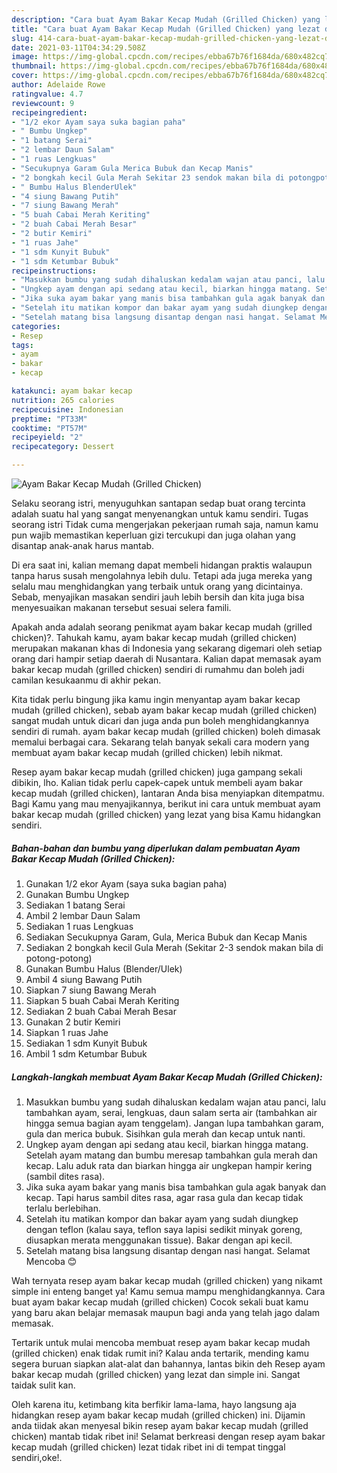 ```yaml
---
description: "Cara buat Ayam Bakar Kecap Mudah (Grilled Chicken) yang lezat dan Mudah Dibuat"
title: "Cara buat Ayam Bakar Kecap Mudah (Grilled Chicken) yang lezat dan Mudah Dibuat"
slug: 414-cara-buat-ayam-bakar-kecap-mudah-grilled-chicken-yang-lezat-dan-mudah-dibuat
date: 2021-03-11T04:34:29.508Z
image: https://img-global.cpcdn.com/recipes/ebba67b76f1684da/680x482cq70/ayam-bakar-kecap-mudah-grilled-chicken-foto-resep-utama.jpg
thumbnail: https://img-global.cpcdn.com/recipes/ebba67b76f1684da/680x482cq70/ayam-bakar-kecap-mudah-grilled-chicken-foto-resep-utama.jpg
cover: https://img-global.cpcdn.com/recipes/ebba67b76f1684da/680x482cq70/ayam-bakar-kecap-mudah-grilled-chicken-foto-resep-utama.jpg
author: Adelaide Rowe
ratingvalue: 4.7
reviewcount: 9
recipeingredient:
- "1/2 ekor Ayam saya suka bagian paha"
- " Bumbu Ungkep"
- "1 batang Serai"
- "2 lembar Daun Salam"
- "1 ruas Lengkuas"
- "Secukupnya Garam Gula Merica Bubuk dan Kecap Manis"
- "2 bongkah kecil Gula Merah Sekitar 23 sendok makan bila di potongpotong"
- " Bumbu Halus BlenderUlek"
- "4 siung Bawang Putih"
- "7 siung Bawang Merah"
- "5 buah Cabai Merah Keriting"
- "2 buah Cabai Merah Besar"
- "2 butir Kemiri"
- "1 ruas Jahe"
- "1 sdm Kunyit Bubuk"
- "1 sdm Ketumbar Bubuk"
recipeinstructions:
- "Masukkan bumbu yang sudah dihaluskan kedalam wajan atau panci, lalu tambahkan ayam, serai, lengkuas, daun salam serta air (tambahkan air hingga semua bagian ayam tenggelam). Jangan lupa tambahkan garam, gula dan merica bubuk. Sisihkan gula merah dan kecap untuk nanti."
- "Ungkep ayam dengan api sedang atau kecil, biarkan hingga matang. Setelah ayam matang dan bumbu meresap tambahkan gula merah dan kecap. Lalu aduk rata dan biarkan hingga air ungkepan hampir kering (sambil dites rasa)."
- "Jika suka ayam bakar yang manis bisa tambahkan gula agak banyak dan kecap. Tapi harus sambil dites rasa, agar rasa gula dan kecap tidak terlalu berlebihan."
- "Setelah itu matikan kompor dan bakar ayam yang sudah diungkep dengan teflon (kalau saya, teflon saya lapisi sedikit minyak goreng, diusapkan merata menggunakan tissue). Bakar dengan api kecil."
- "Setelah matang bisa langsung disantap dengan nasi hangat. Selamat Mencoba 😊"
categories:
- Resep
tags:
- ayam
- bakar
- kecap

katakunci: ayam bakar kecap 
nutrition: 265 calories
recipecuisine: Indonesian
preptime: "PT33M"
cooktime: "PT57M"
recipeyield: "2"
recipecategory: Dessert

---
```



![Ayam Bakar Kecap Mudah (Grilled Chicken)](https://img-global.cpcdn.com/recipes/ebba67b76f1684da/680x482cq70/ayam-bakar-kecap-mudah-grilled-chicken-foto-resep-utama.jpg)

Selaku seorang istri, menyuguhkan santapan sedap buat orang tercinta adalah suatu hal yang sangat menyenangkan untuk kamu sendiri. Tugas seorang istri Tidak cuma mengerjakan pekerjaan rumah saja, namun kamu pun wajib memastikan keperluan gizi tercukupi dan juga olahan yang disantap anak-anak harus mantab.

Di era  saat ini, kalian memang dapat membeli hidangan praktis walaupun tanpa harus susah mengolahnya lebih dulu. Tetapi ada juga mereka yang selalu mau menghidangkan yang terbaik untuk orang yang dicintainya. Sebab, menyajikan masakan sendiri jauh lebih bersih dan kita juga bisa menyesuaikan makanan tersebut sesuai selera famili. 



Apakah anda adalah seorang penikmat ayam bakar kecap mudah (grilled chicken)?. Tahukah kamu, ayam bakar kecap mudah (grilled chicken) merupakan makanan khas di Indonesia yang sekarang digemari oleh setiap orang dari hampir setiap daerah di Nusantara. Kalian dapat memasak ayam bakar kecap mudah (grilled chicken) sendiri di rumahmu dan boleh jadi camilan kesukaanmu di akhir pekan.

Kita tidak perlu bingung jika kamu ingin menyantap ayam bakar kecap mudah (grilled chicken), sebab ayam bakar kecap mudah (grilled chicken) sangat mudah untuk dicari dan juga anda pun boleh menghidangkannya sendiri di rumah. ayam bakar kecap mudah (grilled chicken) boleh dimasak memalui berbagai cara. Sekarang telah banyak sekali cara modern yang membuat ayam bakar kecap mudah (grilled chicken) lebih nikmat.

Resep ayam bakar kecap mudah (grilled chicken) juga gampang sekali dibikin, lho. Kalian tidak perlu capek-capek untuk membeli ayam bakar kecap mudah (grilled chicken), lantaran Anda bisa menyiapkan ditempatmu. Bagi Kamu yang mau menyajikannya, berikut ini cara untuk membuat ayam bakar kecap mudah (grilled chicken) yang lezat yang bisa Kamu hidangkan sendiri.

<!--inarticleads1-->

##### Bahan-bahan dan bumbu yang diperlukan dalam pembuatan Ayam Bakar Kecap Mudah (Grilled Chicken):

1. Gunakan 1/2 ekor Ayam (saya suka bagian paha)
1. Gunakan  Bumbu Ungkep
1. Sediakan 1 batang Serai
1. Ambil 2 lembar Daun Salam
1. Sediakan 1 ruas Lengkuas
1. Sediakan Secukupnya Garam, Gula, Merica Bubuk dan Kecap Manis
1. Sediakan 2 bongkah kecil Gula Merah (Sekitar 2-3 sendok makan bila di potong-potong)
1. Gunakan  Bumbu Halus (Blender/Ulek)
1. Ambil 4 siung Bawang Putih
1. Siapkan 7 siung Bawang Merah
1. Siapkan 5 buah Cabai Merah Keriting
1. Sediakan 2 buah Cabai Merah Besar
1. Gunakan 2 butir Kemiri
1. Siapkan 1 ruas Jahe
1. Sediakan 1 sdm Kunyit Bubuk
1. Ambil 1 sdm Ketumbar Bubuk




<!--inarticleads2-->

##### Langkah-langkah membuat Ayam Bakar Kecap Mudah (Grilled Chicken):

1. Masukkan bumbu yang sudah dihaluskan kedalam wajan atau panci, lalu tambahkan ayam, serai, lengkuas, daun salam serta air (tambahkan air hingga semua bagian ayam tenggelam). Jangan lupa tambahkan garam, gula dan merica bubuk. Sisihkan gula merah dan kecap untuk nanti.
1. Ungkep ayam dengan api sedang atau kecil, biarkan hingga matang. Setelah ayam matang dan bumbu meresap tambahkan gula merah dan kecap. Lalu aduk rata dan biarkan hingga air ungkepan hampir kering (sambil dites rasa).
1. Jika suka ayam bakar yang manis bisa tambahkan gula agak banyak dan kecap. Tapi harus sambil dites rasa, agar rasa gula dan kecap tidak terlalu berlebihan.
1. Setelah itu matikan kompor dan bakar ayam yang sudah diungkep dengan teflon (kalau saya, teflon saya lapisi sedikit minyak goreng, diusapkan merata menggunakan tissue). Bakar dengan api kecil.
1. Setelah matang bisa langsung disantap dengan nasi hangat. Selamat Mencoba 😊




Wah ternyata resep ayam bakar kecap mudah (grilled chicken) yang nikamt simple ini enteng banget ya! Kamu semua mampu menghidangkannya. Cara buat ayam bakar kecap mudah (grilled chicken) Cocok sekali buat kamu yang baru akan belajar memasak maupun bagi anda yang telah jago dalam memasak.

Tertarik untuk mulai mencoba membuat resep ayam bakar kecap mudah (grilled chicken) enak tidak rumit ini? Kalau anda tertarik, mending kamu segera buruan siapkan alat-alat dan bahannya, lantas bikin deh Resep ayam bakar kecap mudah (grilled chicken) yang lezat dan simple ini. Sangat taidak sulit kan. 

Oleh karena itu, ketimbang kita berfikir lama-lama, hayo langsung aja hidangkan resep ayam bakar kecap mudah (grilled chicken) ini. Dijamin anda tiidak akan menyesal bikin resep ayam bakar kecap mudah (grilled chicken) mantab tidak ribet ini! Selamat berkreasi dengan resep ayam bakar kecap mudah (grilled chicken) lezat tidak ribet ini di tempat tinggal sendiri,oke!.

